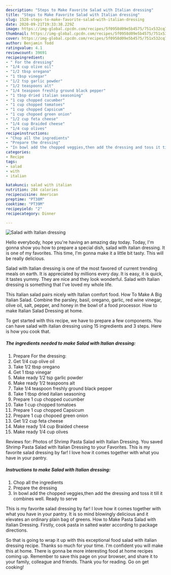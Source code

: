 ```yaml
---
description: "Steps to Make Favorite Salad with Italian dressing"
title: "Steps to Make Favorite Salad with Italian dressing"
slug: 1528-steps-to-make-favorite-salad-with-italian-dressing
date: 2020-09-21T19:33:38.229Z
image: https://img-global.cpcdn.com/recipes/5f0958d09e5b4575/751x532cq70/salad-with-italian-dressing-recipe-main-photo.jpg
thumbnail: https://img-global.cpcdn.com/recipes/5f0958d09e5b4575/751x532cq70/salad-with-italian-dressing-recipe-main-photo.jpg
cover: https://img-global.cpcdn.com/recipes/5f0958d09e5b4575/751x532cq70/salad-with-italian-dressing-recipe-main-photo.jpg
author: Benjamin Todd
ratingvalue: 4.1
reviewcount: 39691
recipeingredient:
- " For the dressing"
- "1/4 cup olive oil"
- "1/2 tbsp oregano"
- "1 tbsp vinegar"
- "1/2 tsp garlic powder"
- "1/2 teaspoons alt"
- "1/4 teaspoon freshly ground black pepper"
- "1 tbsp dried italian seasoning"
- "1 cup chopped cucumber"
- "1 cup chopped tomatoes"
- "1 cup chopped Capsicum"
- "1 cup chopoed green onion"
- "1/2 cup feta cheese"
- "1/4 cup Braided cheese"
- "1/4 cup olives"
recipeinstructions:
- "Chop all the ingredients"
- "Prepare the dressing"
- "In bowl add the chopped veggies,then add the dressing and toss it till it combines well. Ready to serve"
categories:
- Recipe
tags:
- salad
- with
- italian

katakunci: salad with italian 
nutrition: 284 calories
recipecuisine: American
preptime: "PT38M"
cooktime: "PT39M"
recipeyield: "2"
recipecategory: Dinner

---
```



![Salad with Italian dressing](https://img-global.cpcdn.com/recipes/5f0958d09e5b4575/751x532cq70/salad-with-italian-dressing-recipe-main-photo.jpg)

Hello everybody, hope you're having an amazing day today. Today, I'm gonna show you how to prepare a special dish, salad with italian dressing. It is one of my favorites. This time, I'm gonna make it a little bit tasty. This will be really delicious.

Salad with Italian dressing is one of the most favored of current trending meals on earth. It is appreciated by millions every day. It is easy, it is quick, it tastes yummy. They are nice and they look wonderful. Salad with Italian dressing is something that I've loved my whole life.

This Italian salad pairs nicely with Italian comfort food. How To Make A Big Italian Salad. Combine the parsley, basil, oregano, garlic, red wine vinegar, olive oil, salt, pepper, and honey in the bowl of a food processor. How to make Italian Salad Dressing at home.


To get started with this recipe, we have to prepare a few components. You can have salad with italian dressing using 15 ingredients and 3 steps. Here is how you cook that.

<!--inarticleads1-->

##### The ingredients needed to make Salad with Italian dressing:

1. Prepare  For the dressing:
1. Get 1/4 cup olive oil
1. Take 1/2 tbsp oregano
1. Get 1 tbsp vinegar
1. Make ready 1/2 tsp garlic powder
1. Make ready 1/2 teaspoons alt
1. Take 1/4 teaspoon freshly ground black pepper
1. Take 1 tbsp dried italian seasoning
1. Prepare 1 cup chopped cucumber
1. Take 1 cup chopped tomatoes
1. Prepare 1 cup chopped Capsicum
1. Prepare 1 cup chopoed green onion
1. Get 1/2 cup feta cheese
1. Make ready 1/4 cup Braided cheese
1. Make ready 1/4 cup olives


Reviews for: Photos of Shrimp Pasta Salad with Italian Dressing. You saved Shrimp Pasta Salad with Italian Dressing to your Favorites. This is my favorite salad dressing by far! I love how it comes together with what you have in your pantry. 

<!--inarticleads2-->

##### Instructions to make Salad with Italian dressing:

1. Chop all the ingredients
1. Prepare the dressing
1. In bowl add the chopped veggies,then add the dressing and toss it till it combines well. Ready to serve


This is my favorite salad dressing by far! I love how it comes together with what you have in your pantry. It is so mind blowingly delicious and it elevates an ordinary plain bag of greens. How to Make Pasta Salad with Italian Dressing. Firstly, cook pasta in salted water according to package directions. 

So that is going to wrap it up with this exceptional food salad with italian dressing recipe. Thanks so much for your time. I'm confident you will make this at home. There is gonna be more interesting food at home recipes coming up. Remember to save this page on your browser, and share it to your family, colleague and friends. Thank you for reading. Go on get cooking!
